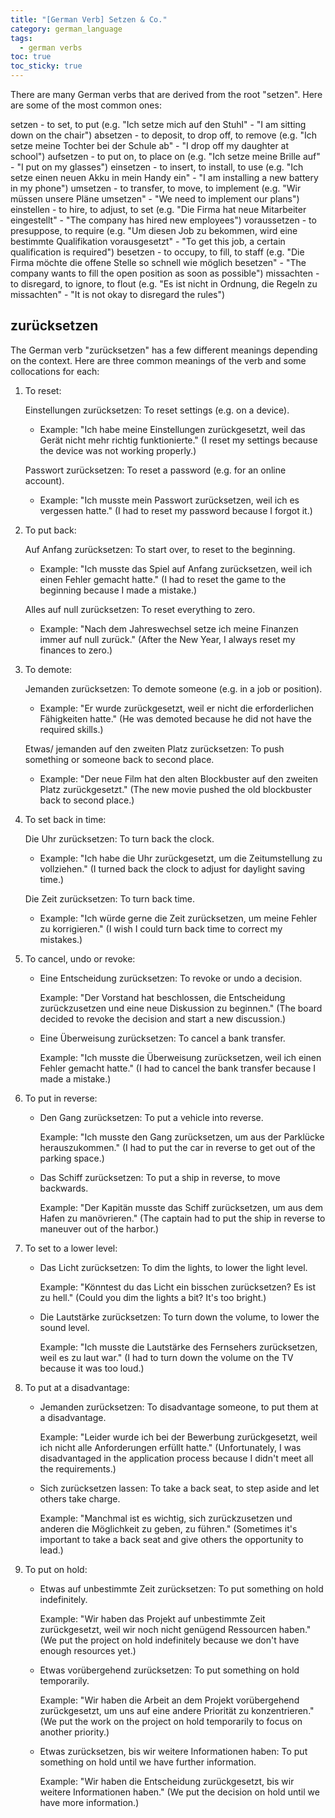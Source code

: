 ```yaml
---
title: "[German Verb] Setzen & Co."
category: german_language
tags:
  - german verbs
toc: true
toc_sticky: true
---
```


There are many German verbs that are derived from the root "setzen". Here are some of the most common ones:

setzen - to set, to put (e.g. "Ich setze mich auf den Stuhl" - "I am sitting down on the chair")
absetzen - to deposit, to drop off, to remove (e.g. "Ich setze meine Tochter bei der Schule ab" - "I drop off my daughter at school")
aufsetzen - to put on, to place on (e.g. "Ich setze meine Brille auf" - "I put on my glasses")
einsetzen - to insert, to install, to use (e.g. "Ich setze einen neuen Akku in mein Handy ein" - "I am installing a new battery in my phone")
umsetzen - to transfer, to move, to implement (e.g. "Wir müssen unsere Pläne umsetzen" - "We need to implement our plans")
einstellen - to hire, to adjust, to set (e.g. "Die Firma hat neue Mitarbeiter eingestellt" - "The company has hired new employees")
voraussetzen - to presuppose, to require (e.g. "Um diesen Job zu bekommen, wird eine bestimmte Qualifikation vorausgesetzt" - "To get this job, a certain qualification is required")
besetzen - to occupy, to fill, to staff (e.g. "Die Firma möchte die offene Stelle so schnell wie möglich besetzen" - "The company wants to fill the open position as soon as possible")
missachten - to disregard, to ignore, to flout (e.g. "Es ist nicht in Ordnung, die Regeln zu missachten" - "It is not okay to disregard the rules")

## zurücksetzen
The German verb "zurücksetzen" has a few different meanings depending on the context. Here are three common meanings of the verb and some collocations for each:

1. To reset:

    Einstellungen zurücksetzen: To reset settings (e.g. on a device).

    - Example: "Ich habe meine Einstellungen zurückgesetzt, weil das Gerät nicht mehr richtig funktionierte." (I reset my settings because the device was not working properly.)
    
    Passwort zurücksetzen: To reset a password (e.g. for an online account).

    - Example: "Ich musste mein Passwort zurücksetzen, weil ich es vergessen hatte." (I had to reset my password because I forgot it.)

2. To put back:

    Auf Anfang zurücksetzen: To start over, to reset to the beginning.
    
    - Example: "Ich musste das Spiel auf Anfang zurücksetzen, weil ich einen Fehler gemacht hatte." (I had to reset the game to the beginning because I made a mistake.)

    Alles auf null zurücksetzen: To reset everything to zero.

    - Example: "Nach dem Jahreswechsel setze ich meine Finanzen immer auf null zurück." (After the New Year, I always reset my finances to zero.)

3. To demote:

    Jemanden zurücksetzen: To demote someone (e.g. in a job or position).
        
    - Example: "Er wurde zurückgesetzt, weil er nicht die erforderlichen Fähigkeiten hatte." (He was demoted because he did not have the required skills.)

    Etwas/ jemanden auf den zweiten Platz zurücksetzen: To push something or someone back to second place.
    
    - Example: "Der neue Film hat den alten Blockbuster auf den zweiten Platz zurückgesetzt." (The new movie pushed the old blockbuster back to second place.)


4. To set back in time:
    
    Die Uhr zurücksetzen: To turn back the clock.
        
    - Example: "Ich habe die Uhr zurückgesetzt, um die Zeitumstellung zu vollziehen." (I turned back the clock to adjust for daylight saving time.)
    
    Die Zeit zurücksetzen: To turn back time.
        
    - Example: "Ich würde gerne die Zeit zurücksetzen, um meine Fehler zu korrigieren." (I wish I could turn back time to correct my mistakes.)

5. To cancel, undo or revoke:
    
    - Eine Entscheidung zurücksetzen: To revoke or undo a decision.
        
        Example: "Der Vorstand hat beschlossen, die Entscheidung zurückzusetzen und eine neue Diskussion zu beginnen." (The board decided to revoke the decision and start a new discussion.)
    
    - Eine Überweisung zurücksetzen: To cancel a bank transfer.
        
        Example: "Ich musste die Überweisung zurücksetzen, weil ich einen Fehler gemacht hatte." (I had to cancel the bank transfer because I made a mistake.)

6. To put in reverse:
    
    - Den Gang zurücksetzen: To put a vehicle into reverse.
    
        Example: "Ich musste den Gang zurücksetzen, um aus der Parklücke herauszukommen." (I had to put the car in reverse to get out of the parking space.)
    
    - Das Schiff zurücksetzen: To put a ship in reverse, to move backwards.
        
        Example: "Der Kapitän musste das Schiff zurücksetzen, um aus dem Hafen zu manövrieren." (The captain had to put the ship in reverse to maneuver out of the harbor.)

7. To set to a lower level:
    
    - Das Licht zurücksetzen: To dim the lights, to lower the light level.
        
        Example: "Könntest du das Licht ein bisschen zurücksetzen? Es ist zu hell." (Could you dim the lights a bit? It's too bright.)
    
    - Die Lautstärke zurücksetzen: To turn down the volume, to lower the sound level.
        
        Example: "Ich musste die Lautstärke des Fernsehers zurücksetzen, weil es zu laut war." (I had to turn down the volume on the TV because it was too loud.)

8. To put at a disadvantage:
    
    - Jemanden zurücksetzen: To disadvantage someone, to put them at a disadvantage.
        
        Example: "Leider wurde ich bei der Bewerbung zurückgesetzt, weil ich nicht alle Anforderungen erfüllt hatte." (Unfortunately, I was disadvantaged in the application process because I didn't meet all the requirements.)
    
    - Sich zurücksetzen lassen: To take a back seat, to step aside and let others take charge.
        
        Example: "Manchmal ist es wichtig, sich zurückzusetzen und anderen die Möglichkeit zu geben, zu führen." (Sometimes it's important to take a back seat and give others the opportunity to lead.)


9. To put on hold: 
    
    - Etwas auf unbestimmte Zeit zurücksetzen: To put something on hold indefinitely.
        
        Example: "Wir haben das Projekt auf unbestimmte Zeit zurückgesetzt, weil wir noch nicht genügend Ressourcen haben." (We put the project on hold indefinitely because we don't have enough resources yet.)

    
    - Etwas vorübergehend zurücksetzen: To put something on hold temporarily.
        
        Example: "Wir haben die Arbeit an dem Projekt vorübergehend zurückgesetzt, um uns auf eine andere Priorität zu konzentrieren." (We put the work on the project on hold temporarily to focus on another priority.)

    
    - Etwas zurücksetzen, bis wir weitere Informationen haben: To put something on hold until we have further information.

        Example: "Wir haben die Entscheidung zurückgesetzt, bis wir weitere Informationen haben." (We put the decision on hold until we have more information.)